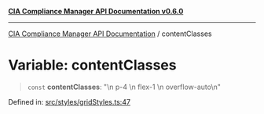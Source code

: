 [**CIA Compliance Manager API Documentation v0.6.0**](../README.md)

***

[CIA Compliance Manager API Documentation](../globals.md) / contentClasses

# Variable: contentClasses

> `const` **contentClasses**: "\n  p-4 \n  flex-1 \n  overflow-auto\n"

Defined in: [src/styles/gridStyles.ts:47](https://github.com/Hack23/cia-compliance-manager/blob/main/src/styles/gridStyles.ts#L47)
